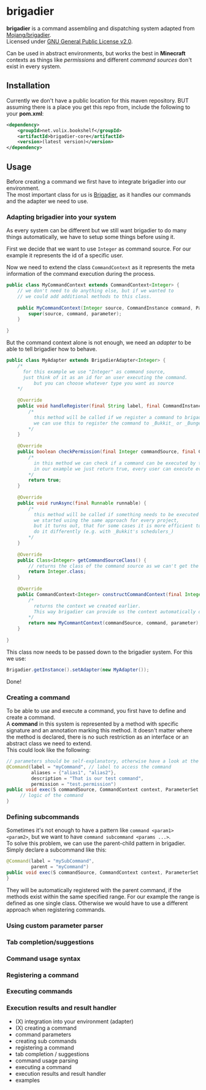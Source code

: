 # brigadier

**brigadier** is a command assembling and dispatching system adapted from [Mojang/brigadier](https://github.com/Mojang/brigadier).  
Licensed under [GNU General Public License v2.0](https://github.com/volixdev/bookshelf/blob/master/LICENSE.md).  

Can be used in abstract environments, but works the best in **Minecraft** contexts as things like _permissions_ and different _command sources_ don't exist in every system.

## Installation

Currently we don't have a public location for this maven repository.
BUT assuming there is a place you get this repo from, include the following to your **pom.xml**:

```xml
<dependency>
    <groupId>net.volix.bookshelf</groupId>
    <artifactId>brigadier-core</artifactId>
    <version>(latest version)</version>
</dependency>
```

## Usage

Before creating a command we first have to integrate brigadier into our environment.  
The most important class for us is [Brigadier](https://github.com/volixdev/bookshelf/blob/master/brigadier-core/src/main/java/net/volix/brigadier/Brigadier.java), as it handles our commands and the adapter we need to use.

### Adapting brigadier into your system

As every system can be different but we still want brigadier to do many things automatically, we have to setup some things before using it.  

First we decide that we want to use `Integer` as command source. For our example it represents the id of a specific user.  

Now we need to extend the class `CommandContext` as it represents the meta information of the command execution during the process.

```java
public class MyCommandContext extends CommandContext<Integer> {
	// we don't need to do anything else, but if we wanted to
	// we could add additional methods to this class.
	
	public MyCommandContext(Integer source, CommandInstance command, ParameterSet parameter) {
		super(source, command, parameter);
	}
	
}
```

But the command context alone is not enough, we need an *adapter*  to be able to tell brigadier how to behave.

```java
public class MyAdapter extends BrigadierAdapter<Integer> {
	/*
	  for this example we use "Integer" as command source, 
	  just think of it as an id for an user executing the command.
          but you can choose whatever type you want as source
	*/
	
	@Override
	public void handleRegister(final String label, final CommandInstance command) {
		/*
		  this method will be called if we register a command to brigadier
		  we can use this to register the command to _Bukkit_ or _BungeeCord_ for example
		*/
	}
	
	@Override
	public boolean checkPermission(final Integer commandSource, final CommandInstance command) {
		/*
		  in this method we can check if a command can be executed by the giving command source
		  in our example we just return true, every user can execute every command therefore
		*/
		return true;
	}
	
	@Override
	public void runAsync(final Runnable runnable) {
		/*
		  this method will be called if something needs to be executed asynchronously.
		  we started using the same approach for every project, 
		  but it turns out, that for some cases it is more efficient to 
		  do it differently (e.g. with _Bukkit's schedulers_)
		*/
	}
	
	@Override
	public Class<Integer> getCommandSourceClass() {
		// returns the class of the command source as we can't get the exact source class during runtime otherwise
		return Integer.class;
	}
	
	@Override
	public CommandContext<Integer> constructCommandContext(final Integer commandSource, final CommandInstance command, final ParameterSet parameter) {
		/*
		  returns the context we created earlier. 
		  This way brigadier can provide us the context automatically during execution
		*/
		return new MyCommantContext(commandSource, command, parameter);
	}
	
}
```

This class now needs to be passed down to the brigadier system. For this we use:
```java
Brigadier.getInstance().setAdapter(new MyAdapter());
```

Done!

### Creating a command

To be able to use and execute a command, you first have to define and create a command.  
A **command** in this system is represented by a method with specific signature and an annotation marking this method. It doesn't matter where the method is declared, there is no such restriction as an interface or an abstract class we need to extend.  
This could look like the following:

```java
// parameters should be self-explanatory, otherwise have a look at the source code
@Command(label = "myCommand", // label to access the command
         aliases = {"alias1", "alias2"},
         description = "That is our test command",
         permission = "test.permission")
public void exec(S commandSource, CommandContext context, ParameterSet parameter) {
     // logic of the command
}
```

### Defining subcommands

Sometimes it's not enough to have a pattern like `command <param1> <param2>`, but we want to have `command subcommand <params ...>`.  
To solve this problem, we can use the parent-child pattern in brigadier.  
Simply declare a subcommand like this:

```java
@Command(label = "mySubCommand",
         parent = "myCommand")
public void exec(S commandSource, CommandContext context, ParameterSet parameter) {
}
```

They will be automatically registered with the parent command, if the methods exist within the same specified range. For our example the range is defined as one single class. Otherwise we would have to use a different approach when registering commands.

### Using custom parameter parser

### Tab completion/suggestions

### Command usage syntax

### Registering a command

### Executing commands

### Execution results and result handler

- (X) integration into your environment (adapter)
- (X) creating a command
- command parameters
- creating sub commands
- registering a command
- tab completion / suggestions
- command usage parsing
- executing a command
- execution results and result handler
- examples

